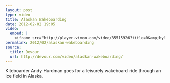```yaml
---
layout: post
type: video
title: Alaskan Wakeboarding
date: 2012-02-02 19:05
video: 
  embed: |
    <iframe src="http://player.vimeo.com/video/35515926?title=0&amp;byline=0&amp;portrait=0" width="400" height="225" frameborder="0" webkitAllowFullScreen mozallowfullscreen allowFullScreen></iframe>
permalink: 2012/02/alaskan-wakeboarding
source: 
  title: Devour
  url: http://devour.com/video/alaskan-wakeboarding/
---
```


Kiteboarder Andy Hurdman goes for a leisurely wakeboard ride through an ice field in Alaska.

